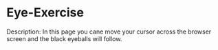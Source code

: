 # Eye-Exercise
Description: In this page you cane move your cursor across the browser screen and the black eyeballs will follow.